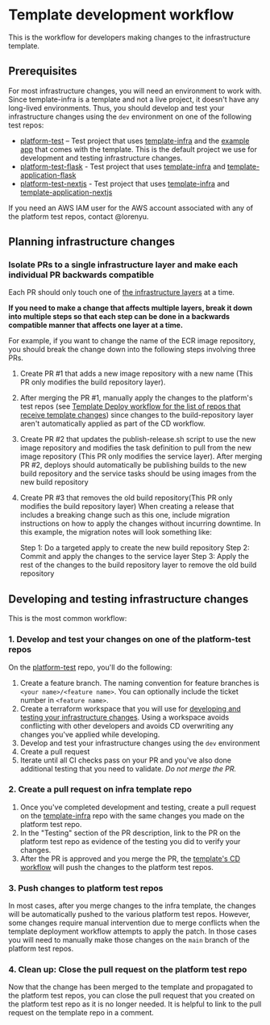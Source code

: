 # Template development workflow

This is the workflow for developers making changes to the infrastructure template.

## Prerequisites

For most infrastructure changes, you will need an environment to work with. Since template-infra is a template and not a live project, it doesn't have any long-lived environments. Thus, you should develop and test your infrastructure changes using the `dev` environment on one of the following test repos:

- [platform-test](https://github.com/navapbc/platform-test) – Test project that uses [template-infra](https://github.com/navapbc/template-infra) and the [example app](https://github.com/navapbc/template-infra/tree/main/template-only-app) that comes with the template. This is the default project we use for development and testing infrastructure changes.
- [platform-test-flask](https://github.com/navapbc/platform-test-flask) - Test project that uses [template-infra](https://github.com/navapbc/template-infra) and [template-application-flask](https://github.com/navapbc/template-application-flask)
- [platform-test-nextjs](https://github.com/navapbc/platform-test-nextjs) - Test project that uses [template-infra](https://github.com/navapbc/template-infra) and [template-application-nextjs](https://github.com/navapbc/template-application-nextjs)

If you need an AWS IAM user for the AWS account associated with any of the platform test repos, contact @lorenyu.

## Planning infrastructure changes

### Isolate PRs to a single infrastructure layer and make each individual PR backwards compatible

Each PR should only touch one of [the infrastructure layers](/infra/README.md#infrastructure-layers) at a time.

**If you need to make a change that affects multiple layers, break it down into multiple steps so that each step can be done in a backwards compatible manner that affects one layer at a time.**

For example, if you want to change the name of the ECR image repository, you should break the change down into the following steps involving three PRs.

1. Create PR #1 that adds a new image repository with a new name (This PR only modifies the build repository layer).
2. After merging the PR #1, manually apply the changes to the platform's test repos (see [Template Deploy workflow for the list of repos that receive template changes](/.github/workflows/template-only-cd.yml)) since changes to the build-repository layer aren't automatically applied as part of the CD workflow.
3. Create PR #2 that updates the publish-release.sh script to use the new image repository and modifies the task definition to pull from the new image repository (This PR only modifies the service layer). After merging PR #2, deploys should automatically be publishing builds to the new build repository and the service tasks should be using images from the new build repository
4. Create PR #3 that removes the old build repository(This PR only modifies the build repository layer)
When creating a release that includes a breaking change such as this one, include migration instructions on how to apply the changes without incurring downtime. In this example, the migration notes will look something like:

   Step 1: Do a targeted apply to create the new build repository
   Step 2: Commit and apply the changes to the service layer
   Step 3: Apply the rest of the changes to the build repository layer to remove the old build repository

## Developing and testing infrastructure changes

This is the most common workflow:

### 1. Develop and test your changes on one of the platform-test repos

On the [platform-test](https://github.com/navapbc/platform-test) repo, you'll do the following:

1. Create a feature branch. The naming convention for feature branches is `<your name>/<feature name>`. You can optionally include the ticket number in `<feature name>`.
2. Create a terraform workspace that you will use for [developing and testing your infrastructure changes](/docs/infra/develop-and-test-infrastructure-in-isolation-using-workspaces.md). Using a workspace avoids conflicting with other developers and avoids CD overwriting any changes you've applied while developing.
3. Develop and test your infrastructure changes using the `dev` environment
4. Create a pull request
5. Iterate until all CI checks pass on your PR and you've also done additional testing that you need to validate. _Do not merge the PR._

### 2. Create a pull request on infra template repo

1. Once you've completed development and testing, create a pull request on the [template-infra](https://github.com/navapbc/template-infra) repo with the same changes you made on the platform test repo.
2. In the "Testing" section of the PR description, link to the PR on the platform test repo as evidence of the testing you did to verify your changes.
3. After the PR is approved and you merge the PR, the [template's CD workflow](/.github/workflows/template-only-cd.yml) will push the changes to the platform test repos.

### 3. Push changes to platform test repos

In most cases, after you merge changes to the infra template, the changes will be automatically pushed to the various platform test repos. However, some changes require manual intervention due to merge conflicts when the template deployment workflow attempts to apply the patch. In those cases you will need to manually make those changes on the `main` branch of the platform test repos.

### 4. Clean up: Close the pull request on the platform test repo

Now that the change has been merged to the template and propagated to the platform test repos, you can close the pull request that you created on the platform test repo as it is no longer needed. It is helpful to link to the pull request on the template repo in a comment.
